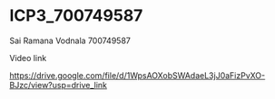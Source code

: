 # ICP3_700749587
Sai Ramana Vodnala
700749587

Video link

https://drive.google.com/file/d/1WpsAOXobSWAdaeL3jJ0aFizPvXO-BJzc/view?usp=drive_link

